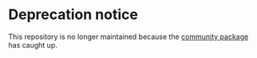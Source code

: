 # Deprecation notice

This repository is no longer maintained because the
[community package](https://archlinux.org/packages/community/any/python-pip-api/)
has caught up.
